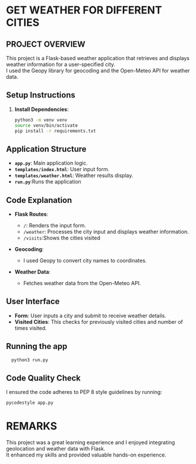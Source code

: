 # GET WEATHER FOR DIFFERENT CITIES
## PROJECT OVERVIEW
This project is a Flask-based weather application that retrieves and displays weather information for a user-specified city.  
I used the Geopy library for geocoding and the Open-Meteo API for weather data.

## Setup Instructions
1. **Install Dependencies**:
   ```bash
   python3 -m venv venv
   source venv/bin/activate
   pip install -r requirements.txt
   ```

## Application Structure
- **`app.py`**: Main application logic.
- **`templates/index.html`**: User input form.
- **`templates/weather.html`**: Weather results display.
- **`run.py`**:Runs the application

## Code Explanation
- **Flask Routes**:
  - `/`: Renders the input form.
  - `/weather`: Processes the city input and displays weather information.
  - `/visits`:Shows the cities visited

- **Geocoding**:
  - I used Geopy to convert city names to coordinates.

- **Weather Data**:
  - Fetches weather data from the Open-Meteo API.

## User Interface
- **Form**: User inputs a city and submit to receive weather details.
- **Visited Cities**: This checks for previously visited cities and number of times visited.

## Running the app
```bash
  python3 run.py
```
## Code Quality Check
I ensured the code adheres to PEP 8 style guidelines by running:
```bash
pycodestyle app.py
```
# REMARKS
This project was a great learning experience  and I enjoyed integrating geolocation and weather data with Flask.  
It enhanced my skills and provided valuable hands-on experience.
